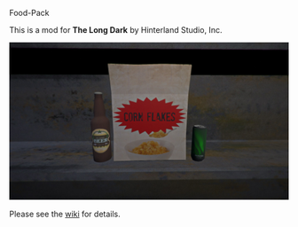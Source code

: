 Food-Pack


This is a mod for **The Long Dark** by Hinterland Studio, Inc.


![Food Items](Images/showcase-all.jpg)


Please see the [wiki](https://github.com/WulfMarius/Food-Pack/wiki) for details.